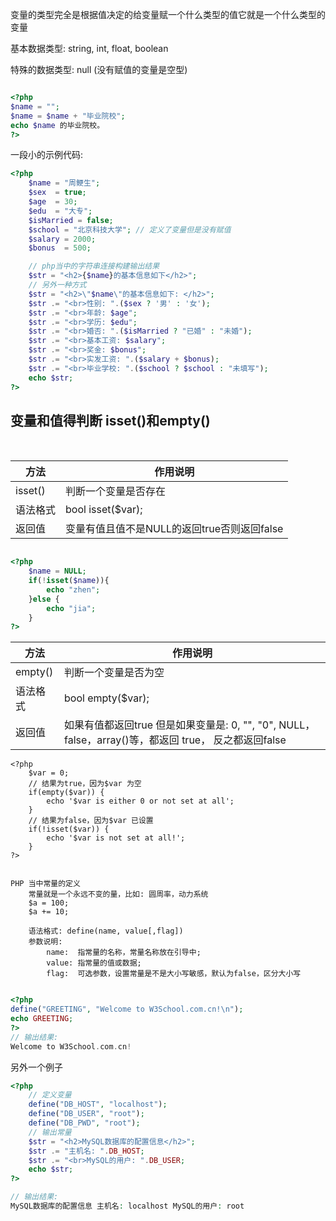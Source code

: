 变量的类型完全是根据值决定的给变量赋一个什么类型的值它就是一个什么类型的变量

基本数据类型: string, int, float, boolean

特殊的数据类型: null (没有赋值的变量是空型)

```php

<?php
$name = "";
$name = $name + "毕业院校";
echo $name 的毕业院校。
?>

```

一段小的示例代码:
```php
<?php
    $name = "周鲠生";
    $sex  = true;
    $age  = 30;
    $edu  = "大专";
    $isMarried = false;
    $school = "北京科技大学"; // 定义了变量但是没有赋值
    $salary = 2000;
    $bonus  = 500;

    // php当中的字符串连接构建输出结果
    $str = "<h2>{$name}的基本信息如下</h2>";
    // 另外一种方式
    $str = "<h2>\"$name\"的基本信息如下: </h2>";
    $str .= "<br>性别: ".($sex ? '男' : '女');
    $str .= "<br>年龄: $age";
    $str .= "<br>学历: $edu";
    $str .= "<br>婚否: ".($isMarried ? "已婚" : "未婚");
    $str .= "<br>基本工资: $salary";
    $str .= "<br>奖金: $bonus";
    $str .= "<br>实发工资: ".($salary + $bonus);
    $str .= "<br>毕业学校: ".($school ? $school : "未填写");
    echo $str;
?>
```

## 变量和值得判断 isset()和empty()

<br/>

| 方法 | 作用说明  |
|-------|----|
| isset() | 判断一个变量是否存在 |
| 语法格式 | bool isset($var); |
| 返回值 | 变量有值且值不是NULL的返回true否则返回false |


```php

<?php
    $name = NULL;
    if(!isset($name)){
        echo "zhen";
    }else {
        echo "jia";
    }
?>
```

| 方法 | 作用说明  |
|-------|----|
| empty() | 判断一个变量是否为空 |
| 语法格式 | bool empty($var); | 
| 返回值 | 如果有值都返回true 但是如果变量是: 0, "", "0", NULL，false，array()等，都返回 true， 反之都返回false |

    <?php
        $var = 0;
        // 结果为true，因为$var 为空
        if(empty($var)) {
            echo '$var is either 0 or not set at all';
        }
        // 结果为false，因为$var 已设置
        if(!isset($var)) {
            echo '$var is not set at all!';
        }
    ?>


    PHP 当中常量的定义
        常量就是一个永远不变的量，比如: 圆周率，动力系统
        $a = 100;
        $a += 10;

        语法格式: define(name, value[,flag])
        参数说明:
            name:  指常量的名称，常量名称放在引导中;
            value: 指常量的值或数据;
            flag:  可选参数，设置常量是不是大小写敏感，默认为false，区分大小写
```php

<?php
define("GREETING", "Welcome to W3School.com.cn!\n");
echo GREETING;
?>
// 输出结果:
Welcome to W3School.com.cn!
```


另外一个例子
```php
<?php
    // 定义变量
    define("DB_HOST", "localhost");
    define("DB_USER", "root");
    define("DB_PWD", "root");
    // 输出常量
    $str = "<h2>MySQL数据库的配置信息</h2>";
    $str .= "主机名: ".DB_HOST;    
    $str .= "<br>MySQL的用户: ".DB_USER;
    echo $str;
?>

// 输出结果:
MySQL数据库的配置信息 主机名: localhost MySQL的用户: root
```
